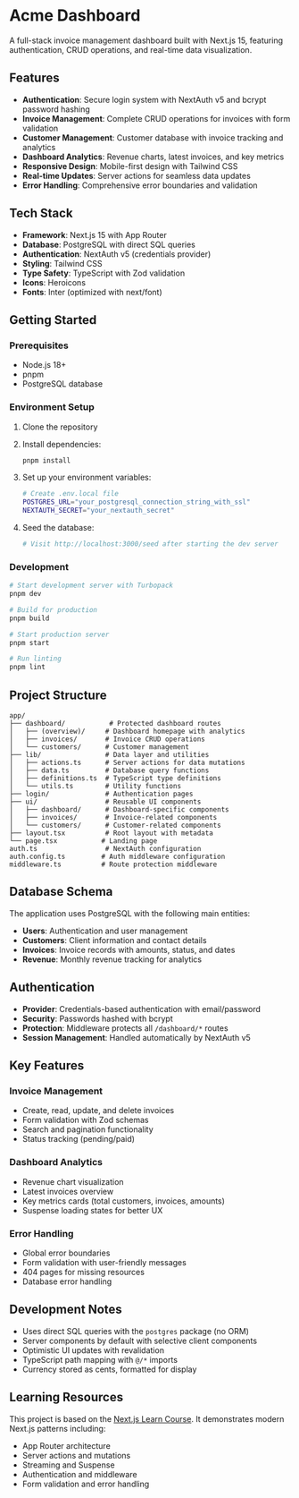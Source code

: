 # Acme Dashboard

A full-stack invoice management dashboard built with Next.js 15, featuring authentication, CRUD operations, and real-time data visualization.

## Features

- **Authentication**: Secure login system with NextAuth v5 and bcrypt password hashing
- **Invoice Management**: Complete CRUD operations for invoices with form validation
- **Customer Management**: Customer database with invoice tracking and analytics
- **Dashboard Analytics**: Revenue charts, latest invoices, and key metrics
- **Responsive Design**: Mobile-first design with Tailwind CSS
- **Real-time Updates**: Server actions for seamless data updates
- **Error Handling**: Comprehensive error boundaries and validation

## Tech Stack

- **Framework**: Next.js 15 with App Router
- **Database**: PostgreSQL with direct SQL queries
- **Authentication**: NextAuth v5 (credentials provider)
- **Styling**: Tailwind CSS
- **Type Safety**: TypeScript with Zod validation
- **Icons**: Heroicons
- **Fonts**: Inter (optimized with next/font)

## Getting Started

### Prerequisites

- Node.js 18+ 
- pnpm
- PostgreSQL database

### Environment Setup

1. Clone the repository
2. Install dependencies:
   ```bash
   pnpm install
   ```

3. Set up your environment variables:
   ```bash
   # Create .env.local file
   POSTGRES_URL="your_postgresql_connection_string_with_ssl"
   NEXTAUTH_SECRET="your_nextauth_secret"
   ```

4. Seed the database:
   ```bash
   # Visit http://localhost:3000/seed after starting the dev server
   ```

### Development

```bash
# Start development server with Turbopack
pnpm dev

# Build for production
pnpm build

# Start production server
pnpm start

# Run linting
pnpm lint
```

## Project Structure

```
app/
├── dashboard/           # Protected dashboard routes
│   ├── (overview)/     # Dashboard homepage with analytics
│   ├── invoices/       # Invoice CRUD operations
│   └── customers/      # Customer management
├── lib/                # Data layer and utilities
│   ├── actions.ts      # Server actions for data mutations
│   ├── data.ts         # Database query functions
│   ├── definitions.ts  # TypeScript type definitions
│   └── utils.ts        # Utility functions
├── login/              # Authentication pages
├── ui/                 # Reusable UI components
│   ├── dashboard/      # Dashboard-specific components
│   ├── invoices/       # Invoice-related components
│   └── customers/      # Customer-related components
├── layout.tsx          # Root layout with metadata
└── page.tsx           # Landing page
auth.ts                 # NextAuth configuration
auth.config.ts         # Auth middleware configuration  
middleware.ts          # Route protection middleware
```

## Database Schema

The application uses PostgreSQL with the following main entities:

- **Users**: Authentication and user management
- **Customers**: Client information and contact details
- **Invoices**: Invoice records with amounts, status, and dates
- **Revenue**: Monthly revenue tracking for analytics

## Authentication

- **Provider**: Credentials-based authentication with email/password
- **Security**: Passwords hashed with bcrypt
- **Protection**: Middleware protects all `/dashboard/*` routes
- **Session Management**: Handled automatically by NextAuth v5

## Key Features

### Invoice Management
- Create, read, update, and delete invoices
- Form validation with Zod schemas
- Search and pagination functionality
- Status tracking (pending/paid)

### Dashboard Analytics
- Revenue chart visualization
- Latest invoices overview
- Key metrics cards (total customers, invoices, amounts)
- Suspense loading states for better UX

### Error Handling
- Global error boundaries
- Form validation with user-friendly messages
- 404 pages for missing resources
- Database error handling

## Development Notes

- Uses direct SQL queries with the `postgres` package (no ORM)
- Server components by default with selective client components
- Optimistic UI updates with revalidation
- TypeScript path mapping with `@/*` imports
- Currency stored as cents, formatted for display

## Learning Resources

This project is based on the [Next.js Learn Course](https://nextjs.org/learn). It demonstrates modern Next.js patterns including:

- App Router architecture
- Server actions and mutations
- Streaming and Suspense
- Authentication and middleware
- Form validation and error handling